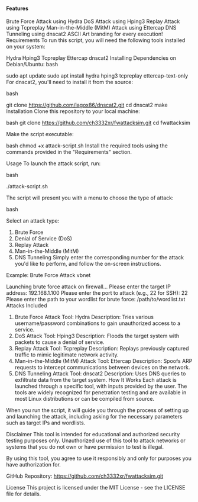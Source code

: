 #### Features
Brute Force Attack using Hydra
DoS Attack using Hping3
Replay Attack using Tcpreplay
Man-in-the-Middle (MitM) Attack using Ettercap
DNS Tunneling using dnscat2
ASCII Art branding for every execution!
Requirements
To run this script, you will need the following tools installed on your system:

Hydra
Hping3
Tcpreplay
Ettercap
dnscat2
Installing Dependencies on Debian/Ubuntu:
bash

sudo apt update
sudo apt install hydra hping3 tcpreplay ettercap-text-only
For dnscat2, you'll need to install it from the source:

bash

git clone https://github.com/iagox86/dnscat2.git
cd dnscat2
make
Installation
Clone this repository to your local machine:

bash
git clone https://github.com/ch3332xr/fwattacksim.git
cd fwattacksim

Make the script executable:

bash
chmod +x attack-script.sh
Install the required tools using the commands provided in the "Requirements" section.

Usage
To launch the attack script, run:

bash

./attack-script.sh


The script will present you with a menu to choose the type of attack:

bash

Select an attack type:
1) Brute Force
2) Denial of Service (DoS)
3) Replay Attack
4) Man-in-the-Middle (MitM)
5) DNS Tunneling
Simply enter the corresponding number for the attack you'd like to perform, and follow the on-screen instructions.

Example: Brute Force Attack
vbnet

Launching brute force attack on firewall...
Please enter the target IP address: 192.168.1.100
Please enter the port to attack (e.g., 22 for SSH): 22
Please enter the path to your wordlist for brute force: /path/to/wordlist.txt
Attacks Included
1. Brute Force Attack
Tool: Hydra
Description: Tries various username/password combinations to gain unauthorized access to a service.
2. DoS Attack
Tool: Hping3
Description: Floods the target system with packets to cause a denial of service.
3. Replay Attack
Tool: Tcpreplay
Description: Replays previously captured traffic to mimic legitimate network activity.
4. Man-in-the-Middle (MitM) Attack
Tool: Ettercap
Description: Spoofs ARP requests to intercept communications between devices on the network.
5. DNS Tunneling Attack
Tool: dnscat2
Description: Uses DNS queries to exfiltrate data from the target system.
How It Works
Each attack is launched through a specific tool, with inputs provided by the user. The tools are widely recognized for penetration testing and are available in most Linux distributions or can be compiled from source.

When you run the script, it will guide you through the process of setting up and launching the attack, including asking for the necessary parameters such as target IPs and wordlists.

Disclaimer
This tool is intended for educational and authorized security testing purposes only. Unauthorized use of this tool to attack networks or systems that you do not own or have permission to test is illegal.


By using this tool, you agree to use it responsibly and only for purposes you have authorization for.

GitHub Repository: https://github.com/ch3332xr/fwattacksim.git

License
This project is licensed under the MIT License - see the LICENSE file for details.
